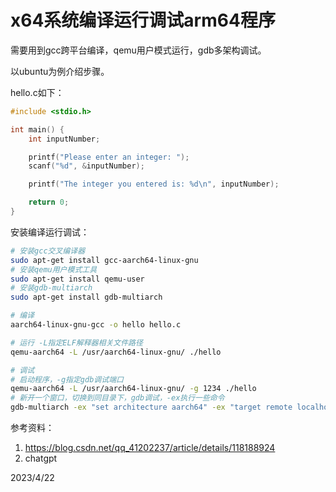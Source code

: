 # x64系统编译运行调试arm64程序

需要用到gcc跨平台编译，qemu用户模式运行，gdb多架构调试。  

以ubuntu为例介绍步骤。  

hello.c如下：  
```c
#include <stdio.h>

int main() {
    int inputNumber;

    printf("Please enter an integer: ");
    scanf("%d", &inputNumber);

    printf("The integer you entered is: %d\n", inputNumber);

    return 0;
}
```

安装编译运行调试：  
```bash
# 安装gcc交叉编译器
sudo apt-get install gcc-aarch64-linux-gnu
# 安装qemu用户模式工具
sudo apt-get install qemu-user
# 安装gdb-multiarch
sudo apt-get install gdb-multiarch

# 编译
aarch64-linux-gnu-gcc -o hello hello.c

# 运行 -L指定ELF解释器相关文件路径
qemu-aarch64 -L /usr/aarch64-linux-gnu/ ./hello

# 调试
# 启动程序，-g指定gdb调试端口
qemu-aarch64 -L /usr/aarch64-linux-gnu/ -g 1234 ./hello
# 新开一个窗口，切换到同目录下，gdb调试，-ex执行一些命令
gdb-multiarch -ex "set architecture aarch64" -ex "target remote localhost:1234" -ex "file ./hello"
```

参考资料：  
1. https://blog.csdn.net/qq_41202237/article/details/118188924
2. chatgpt


2023/4/22  
